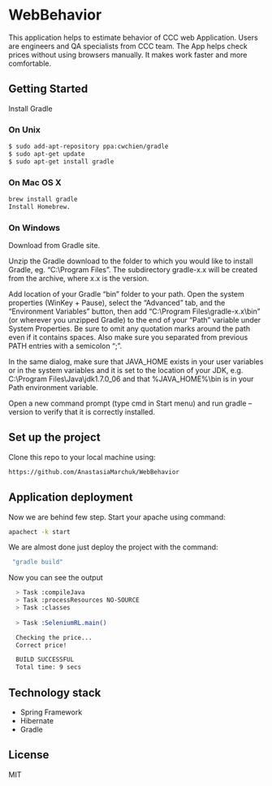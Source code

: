 # WebBehavior
This application helps to estimate behavior of CCC web Application. Users are engineers and QA specialists from CCC team. 
The App helps check prices without using browsers manually. It makes work faster and more comfortable.

## Getting Started

Install Gradle
### On Unix
```bash
$ sudo add-apt-repository ppa:cwchien/gradle
$ sudo apt-get update
$ sudo apt-get install gradle
```
### On Mac OS X
```bash
brew install gradle
Install Homebrew.
```
### On Windows

Download from Gradle site.

Unzip the Gradle download to the folder to which you would like to install Gradle, eg. “C:\Program Files”. The subdirectory gradle-x.x will be created from the archive, where x.x is the version.

Add location of your Gradle “bin” folder to your path. Open the system properties (WinKey + Pause), select the “Advanced” tab, and the “Environment Variables” button, then add “C:\Program Files\gradle-x.x\bin” (or wherever you unzipped Gradle) to the end of your “Path” variable under System Properties. Be sure to omit any quotation marks around the path even if it contains spaces. Also make sure you separated from previous PATH entries with a semicolon “;”.

In the same dialog, make sure that JAVA_HOME exists in your user variables or in the system variables and it is set to the location of your JDK, e.g. C:\Program Files\Java\jdk1.7.0_06 and that %JAVA_HOME%\bin is in your Path environment variable.

Open a new command prompt (type cmd in Start menu) and run gradle –version to verify that it is correctly installed.

## Set up the project
Clone this repo to your local machine using:
```bash
https://github.com/AnastasiaMarchuk/WebBehavior
```

## Application deployment
Now we are behind few step.
Start your apache using command:
```bash
apachect -k start
```
We are almost done just deploy the project with the command:
```bash
 "gradle build"
```
Now you can see the output
```bash
  > Task :compileJava
  > Task :processResources NO-SOURCE
  > Task :classes
  
  > Task :SeleniumRL.main()

  Checking the price...
  Correct price!

  BUILD SUCCESSFUL
  Total time: 9 secs
```


## Technology stack
+ Spring Framework
+ Hibernate
+ Gradle

## License
MIT

